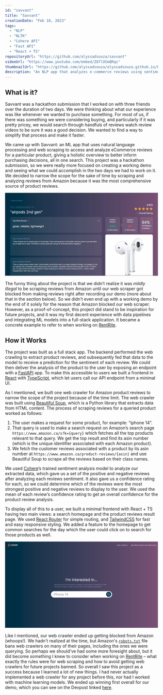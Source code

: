```yaml
---
id: "savvant"
title: "Savvant"
creationDate: "Feb 18, 2023"
tags: 
  - "NLP"
  - "NLTK"
  - "Cohere API"
  - "Fast API"
  - "React + TS"
repositoryUrl: "https://github.com/alyssadsouza/savvant"
videoUrl: "https://www.youtube.com/embed/Z87lOSmQRqs"
thumbnailUrl: "https://github.com/alyssadsouza/alyssadsouza.github.io/blob/main/src/images/savvant-homepage.png?raw=true"
description: "An NLP app that analyzes e-commerce reviews using sentiment analysis to assess product quality and assist with informed purchasing decisions."
---
```


## What is it?

Savvant was a hackathon submission that I worked on with three friends over the duration of two days. We were thinking about what our experience was like whenever we wanted to purchase something. For most of us, if there was something we were considering buying, and particularly if it was pretty pricey, we would search through handfuls of reviews watch review videos to be sure it was a good decision. We wanted to find a way to simplify that process and make it faster.

We came up with Savvant: an ML app that uses natural language processing and web scraping to access and analyze eCommerce reviews for a particular product, giving a holistic overview to better inform purchasing decisions, all in one search. This project was a hackathon submission, so we were really more focused on creating a working demo and seeing what we could accomplish in the two days we had to work on it. We decided to narrow the scope for the sake of time by scraping and analyzing reviews from Amazon because it was the most comprehensive source of product reviews.

![](https://github.com/alyssadsouza/alyssadsouza.github.io/blob/main/src/images/savvant-product.png?raw=true)

The funny thing about the project is that we didn’t realize it was *mildly illegal* to be scraping reviews from Amazon until our web scraper got blocked from making reviews right after recording our demo (more about that in the section below). So we didn’t even end up with a working demo by the end of it solely for the reason that Amazon blocked our web scraper. However, as a proof-of-concept, this project did stand to be inspiration for future projects, and it was my first decent experience with data pipelines and integrating ML models into a full-stack application. It became a concrete example to refer to when working on [RentRite](https://github.com/ShivamJ07/RentRite).

## How it Works

The project was built as a full stack app. The backend performed the web crawling to extract product reviews, and subsequently fed that data to the model to receive a prediction for the sentiment of each review. We could then deliver the analysis of the product to the user by exposing an endpoint with a [FastAPI](https://fastapi.tiangolo.com/) app. To make this accessible to users we built a frontend in [React](https://react.dev/) with [TypeScript](https://www.typescriptlang.org/docs/), which let users call our API endpoint from a minimal UI.

As I mentioned, we built one web crawler for Amazon product reviews to narrow the scope of the project because of the time limit. The web crawler was built using [Beautiful Soup](https://www.crummy.com/software/BeautifulSoup/bs4/doc/#), which is a Python library that extracts data from HTML content. The process of scraping reviews for a queried product worked as follows:

1. The user makes a request for some product, for example: “iphone 14”.
2. That query is used to make a search request on Amazon’s search page `https://www.amazon.ca/s?k={query}` which fetches all the top products relevant to that query. We get the top result and find its asin number (which is the unique identifier associated with each Amazon product).
3. We fetch the customer reviews associated with a product by its asin number at `https://www.amazon.ca/product-reviews/{asin}` and use Beautiful Soup to scrape all the reviews based on their class names.

We used [Cohere](https://docs.cohere.com/reference/sentiment-analysis)’s trained sentiment analysis model to analyze our extracted data, which gave us a set of the positive and negative reviews after analyzing each reviews sentiment. It also gave us a confidence rating for each, so we could determine which of the reviews were the most strongest positive and negative reviews to display to the user. We used the mean of each review’s confidence rating to get an overall confidence for the product review analysis.

To display all of this to a user, we built a minimal frontend with React + TS having two main views: a search homepage and the product reviews result page. We used [React Router](https://reactrouter.com/en/main) for simple routing, and [TailwindCSS](https://tailwindcss.com/) for fast and easy responsive styling. We added a feature to the homepage to get common searches for the day which the user could click on to search for those products as well.

![](https://github.com/alyssadsouza/alyssadsouza.github.io/blob/main/src/images/savvant-homepage.png?raw=true)

Like I mentioned, our web crawler ended up getting blocked from Amazon (whoops!). We hadn't realized at the time, but Amazon's [`robots.txt`](https://www.amazon.ca/robots.txt) file bans web crawlers on many of their pages, including the ones we were querying. So perhaps we should've had some more foresight about, but it did become something I knew to consider when working on [RentRite](https://github.com/ShivamJ07/RentRite) – what exactly the rules were for web scraping and how to avoid getting web crawlers for future projects banned. So overall I saw this project as a success because I learned a lot of new things. I had never actually implemented a web crawler for any project before this, nor had I worked with machine learning models. We ended up winning first overall for our demo, which you can see on the Devpost linked [here](https://devpost.com/software/savvant).

